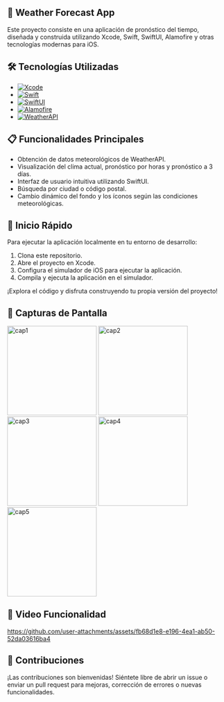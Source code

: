 ## 📱 Weather Forecast App

Este proyecto consiste en una aplicación de pronóstico del tiempo, diseñada y construida utilizando Xcode, Swift, SwiftUI, Alamofire y otras tecnologías modernas para iOS.

## 🛠️ Tecnologías Utilizadas

- [![Xcode](https://img.shields.io/badge/Xcode-blue?style=flat-square&logo=apple&logoColor=white)](https://developer.apple.com/xcode/)
- [![Swift](https://img.shields.io/badge/Swift-orange?style=flat-square&logo=swift&logoColor=white)](https://developer.apple.com/swift/)
- [![SwiftUI](https://img.shields.io/badge/SwiftUI-red?style=flat-square&logo=swift&logoColor=white)](https://developer.apple.com/swiftui/)
- [![Alamofire](https://img.shields.io/badge/Alamofire-lightgrey?style=flat-square&logo=alamofire&logoColor=white)](https://github.com/Alamofire/Alamofire)
- [![WeatherAPI](https://img.shields.io/badge/WeatherAPI-blue?style=flat-square&logo=api&logoColor=white)](https://www.weatherapi.com/)

## 📋 Funcionalidades Principales

- Obtención de datos meteorológicos de WeatherAPI.
- Visualización del clima actual, pronóstico por horas y pronóstico a 3 días.
- Interfaz de usuario intuitiva utilizando SwiftUI.
- Búsqueda por ciudad o código postal.
- Cambio dinámico del fondo y los íconos según las condiciones meteorológicas.

## 🚀 Inicio Rápido

Para ejecutar la aplicación localmente en tu entorno de desarrollo:

1. Clona este repositorio.
2. Abre el proyecto en Xcode.
3. Configura el simulador de iOS para ejecutar la aplicación.
4. Compila y ejecuta la aplicación en el simulador.

¡Explora el código y disfruta construyendo tu propia versión del proyecto!

## 📱 Capturas de Pantalla
<img width="206" alt="cap1" src="https://github.com/user-attachments/assets/27140bf0-fb31-4349-86eb-cd10f65fcfb1">
<img width="206" alt="cap2" src="https://github.com/user-attachments/assets/fc93f0af-7c5e-4f39-a579-bc00830e307c">
<img width="206" alt="cap3" src="https://github.com/user-attachments/assets/031e7adc-2b69-492b-b84a-f5a25fcd740e">
<img width="206" alt="cap4" src="https://github.com/user-attachments/assets/94d7e469-5254-485b-8940-c71d1eefee24">
<img width="206" alt="cap5" src="https://github.com/user-attachments/assets/0e0a707b-82cb-46b5-8871-98475a4a1ea2">

## 📱 Video Funcionalidad 
https://github.com/user-attachments/assets/fb68d1e8-e196-4ea1-ab50-52da03616ba4

## 🤝 Contribuciones

¡Las contribuciones son bienvenidas! Siéntete libre de abrir un issue o enviar un pull request para mejoras, corrección de errores o nuevas funcionalidades.




